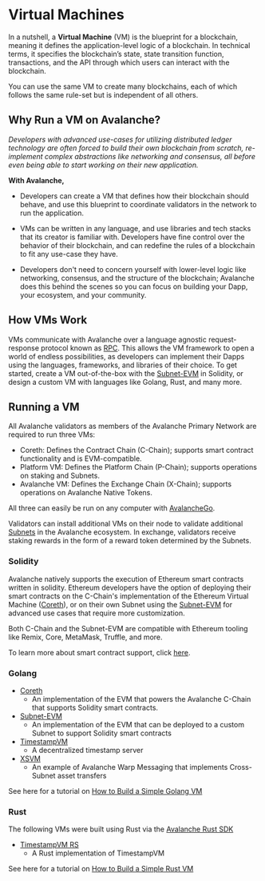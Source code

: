 # Virtual Machines

In a nutshell, a **Virtual Machine** (VM) is the blueprint for a blockchain, meaning it defines
the application-level logic of a blockchain. In technical terms, it specifies the blockchain’s state,
state transition function, transactions, and the API through which users can interact with the
blockchain. 

You can use the same VM to create many blockchains, each of which follows the same rule-set but is
independent of all others.

## Why Run a VM on Avalanche?

_Developers with advanced use-cases for utilizing distributed ledger technology are often forced to build
their own blockchain from scratch, re-implement complex abstractions like networking and consensus,
all before even being able to start working on their new application._

**With Avalanche,**

- Developers can create a VM that defines how their blockchain 
should behave, and use this blueprint to coordinate validators in the network to run 
the application. 

- VMs can be written in any language, and use libraries and tech stacks that its creator
is familiar with. Developers have fine control over the behavior of their blockchain, and can redefine
the rules of a blockchain to fit any use-case they have.

- Developers don't need to concern yourself with lower-level logic
like networking, consensus, and the structure of the blockchain; Avalanche does
this behind the scenes so you can focus on building your Dapp, your ecosystem, and your community.


## How VMs Work

VMs communicate with Avalanche over a language agnostic request-response protocol known as
[RPC](https://en.wikipedia.org/wiki/Remote_procedure_call). This allows the VM framework to 
open a world of endless possibilities, as developers can implement their Dapps using 
the languages, frameworks, and libraries of their choice. To get started, create a VM out-of-the-box
with the [Subnet-EVM](/learn/projects#subnet-evm) in Solidity, or design a custom VM with languages
like Golang, Rust, and many more.

## Running a VM

All Avalanche validators as members of the Avalanche Primary Network are required to run three VMs:

- Coreth: Defines the Contract Chain (C-Chain); supports smart contract functionality and is
EVM-compatible.
- Platform VM: Defines the Platform Chain (P-Chain); supports operations on staking and Subnets.
- Avalanche VM: Defines the Exchange Chain (X-Chain); supports operations on Avalanche Native
  Tokens.

All three can easily be run on any computer with [AvalancheGo](/learn/projects#avalanchego).

Validators can install additional VMs on their node to validate additional
[Subnets](subnets-overview.md) in the Avalanche ecosystem. In exchange, validators receive
staking rewards in the form of a reward token determined by the Subnets.

### Solidity

Avalanche natively supports the execution of Ethereum smart contracts written in solidity. Ethereum
developers have the option of deploying their smart contracts on the C-Chain's implementation of the
Ethereum Virtual Machine ([Coreth](/learn/projects#coreth)), or on their own Subnet using the
[Subnet-EVM](/learn/projects#subnet-evm) for advanced use cases that require more customization.

Both C-Chain and the Subnet-EVM are compatible with Ethereum tooling like Remix, Core, MetaMask,
Truffle, and more.

To learn more about smart contract support, click [here](../../dapps/launch-your-ethereum-dapp.md).

### Golang

- [Coreth](https://github.com/ava-labs/coreth)
  - An implementation of the EVM that powers the Avalanche C-Chain that supports Solidity smart
  contracts.
- [Subnet-EVM](https://github.com/ava-labs/subnet-evm)
  - An implementation of the EVM that can be deployed to a custom Subnet to support Solidity smart
  contracts
- [TimestampVM](https://github.com/ava-labs/timestampvm)
  - A decentralized timestamp server
- [XSVM](https://github.com/ava-labs/xsvm)
  - An example of Avalanche Warp Messaging that implements Cross-Subnet asset transfers

See here for a tutorial on [How to Build a Simple Golang VM](../../subnets/create-a-vm-timestampvm.md)

### Rust

The following VMs were built using Rust via the [Avalanche Rust SDK](https://crates.io/crates/avalanche-types)

- [TimestampVM RS](https://github.com/ava-labs/timestampvm-rs)
  - A Rust implementation of TimestampVM

See here for a tutorial on [How to Build a Simple Rust VM](../../subnets/create-a-simple-rust-vm.md)
